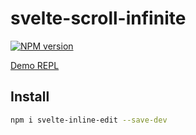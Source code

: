 # svelte-scroll-infinite
[![NPM version](https://img.shields.io/npm/v/svelte-viewpoint.svg?style=flat)](https://www.npmjs.com/package/svelte-scroll-infinite)

[Demo REPL](https://svelte.dev/repl/22e1305dea994aafac795c8e3d74b79c?version=3.19.1)

## Install

```bash
npm i svelte-inline-edit --save-dev
```
